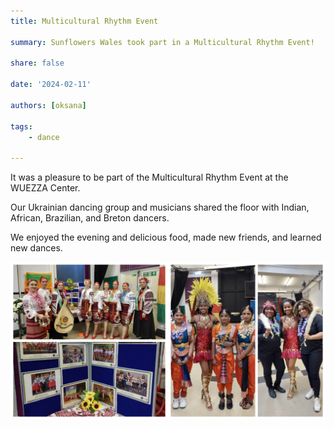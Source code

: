 ```yaml
---
title: Multicultural Rhythm Event

summary: Sunflowers Wales took part in a Multicultural Rhythm Event!

share: false

date: '2024-02-11' 

authors: [oksana]

tags:
    - dance
    
---
```


It was a pleasure to be part of the Multicultural Rhythm Event at the WUEZZA Center. 

Our Ukrainian dancing group and musicians shared the floor with Indian, African, Brazilian, and Breton dancers.

We enjoyed the evening and delicious food, made new friends, and learned new dances.


<div style="margin-top: 0; text-align: center;"><img src="Rhythm-1.jpg" alt="Rhythm event" width="50%" style="display: inline; margin-top: 0;"/><img src="Rhythm-2.jpg" alt="Rhythm event" width="50%" style="display: inline; margin-top: 0;"/></div>
